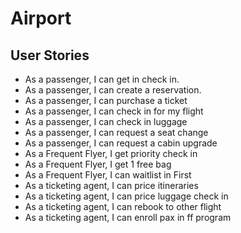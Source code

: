 # Airport


## User Stories

* As a passenger, I can get in check in.
* As a passenger, I can create a reservation.
* As a passenger, I can purchase a ticket
* As a passenger, I can check in for my flight
* As a passenger, I can check in luggage
* As a passenger, I can request a seat change
* As a passenger, I can request a cabin upgrade
* As a Frequent Flyer, I get priority check in
* As a Frequent Flyer, I get 1 free bag
* As a Frequent Flyer, I can waitlist in First
* As a ticketing agent, I can price itineraries
* As a ticketing agent, I can price luggage check in
* As a ticketing agent, I can rebook to other flight
* As a ticketing agent, I can enroll pax in ff program